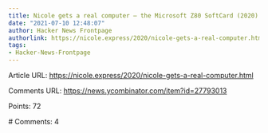 ```yaml
---
title: Nicole gets a real computer – the Microsoft Z80 SoftCard (2020)
date: "2021-07-10 12:48:07"
author: Hacker News Frontpage
authorlink: https://nicole.express/2020/nicole-gets-a-real-computer.html
tags:
- Hacker-News-Frontpage
---
```


<p>Article URL: <a href="https://nicole.express/2020/nicole-gets-a-real-computer.html">https://nicole.express/2020/nicole-gets-a-real-computer.html</a></p>
<p>Comments URL: <a href="https://news.ycombinator.com/item?id=27793013">https://news.ycombinator.com/item?id=27793013</a></p>
<p>Points: 72</p>
<p># Comments: 4</p>
